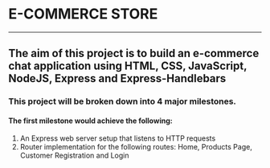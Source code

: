 # E-COMMERCE STORE 
---

## The aim of this project is to build an e-commerce chat application using HTML, CSS, JavaScript, NodeJS, Express and Express-Handlebars

### This project will be broken down into 4 major milestones. 

#### The first milestone would achieve the following:

1. An Express web server setup that listens to HTTP requests
2. Router implementation for the following routes: Home, Products Page, Customer Registration and Login
